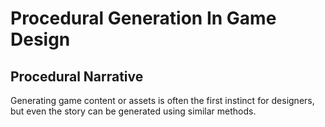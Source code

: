 # Procedural Generation In Game Design

## Procedural Narrative

Generating game content or assets is often the first instinct for designers, but even the story can be generated using similar methods.
